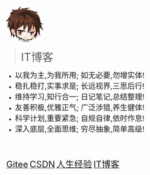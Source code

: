 
<br>

<img src="/static/img/profile-picture.png" style="border-radius:30%; opacity: 1;" />

> <span style="font-size:30px">IT博客</span>

- <span style="font-size:20px">以我为主,为我所用; 如无必要,勿增实体!</span>
- <span style="font-size:20px">稳扎稳打,实事求是; 长远视界,三思后行!</span>
- <span style="font-size:20px">维持学习,知行合一; 日记笔记,总结整理!</span>
- <span style="font-size:20px">友善积极,优雅正气; 广泛涉猎,养生健体!</span>
- <span style="font-size:20px">科学计划,重要紧急; 自规自律,依时作息!</span>
- <span style="font-size:20px">深入底层,全面思维; 穷尽抽象,简单高级!</span>

<br/>
<br/>

<!-- 下面的标签连接不能有空行 -->
[<span style="font-size:24px">Gitee</span>](https://gitee.com/cpfree/)
[<span style="font-size:24px">CSDN</span>](https://blog.csdn.net/u011511756/)
[<span style="font-size:24px">人生经验</span>](https://cpfree.gitee.io/life-exp/)
[<span style="font-size:24px">IT博客</span>](README.md)
